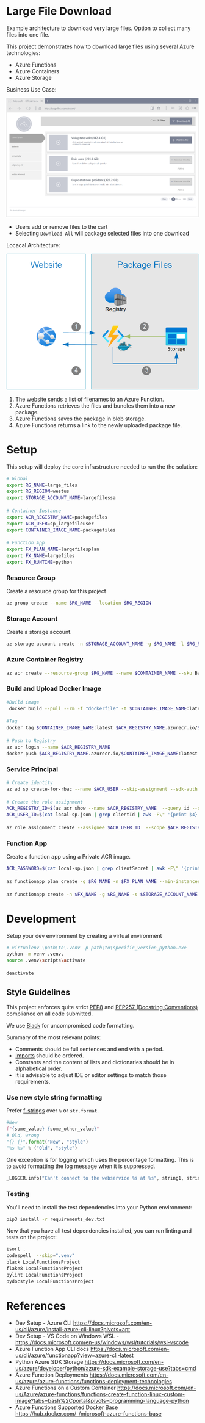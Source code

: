 # Large File Download

Example architecture to download very large files. Option to collect many files into one file.

This project demonstrates how to download large files using several Azure technologies:

- Azure Functions
- Azure Containers
- Azure Storage

Business Use Case:

![Architecture Overview](docs/BusinessOverview.png "Business Overview")

- Users add or remove files to the cart
- Selecting `Download All` will package selected files into one download

Locacal Architecture:

![Architecture Overview](docs/LogicalArchitecture.png "Logical Architecture")

1. The website sends a list of filenames to an Azure Function.
2. Azure Functions retrieves the files and bundles them into a new package.
3. Azure Functions saves the package in blob storage.
4. Azure Functions returns a link to the newly uploaded package file.

# Setup

This setup will deploy the core infrastructure needed to run the the solution:

```bash
# Global
export RG_NAME=large_files
export RG_REGION=westus
export STORAGE_ACCOUNT_NAME=largefilessa

# Container Instance
export ACR_REGISTRY_NAME=packagefiles
export ACR_USER=sp_largefileuser
export CONTAINER_IMAGE_NAME=packagefiles

# Function App
export FX_PLAN_NAME=largefilesplan
export FX_NAME=largefiles
export FX_RUNTIME=python

```

### Resource Group

Create a resource group for this project

```bash
az group create --name $RG_NAME --location $RG_REGION
```

### Storage Account

Create a storage account.

```bash
az storage account create -n $STORAGE_ACCOUNT_NAME -g $RG_NAME -l $RG_REGION --sku Standard_LRS
```

### Azure Container Registry

```bash
az acr create --resource-group $RG_NAME --name $CONTAINER_NAME --sku Basic
```

### Build and Upload Docker Image

```bash
#Build image
 docker build --pull --rm -f "dockerfile" -t $CONTAINER_IMAGE_NAME:latest "."

#Tag
docker tag $CONTAINER_IMAGE_NAME:latest $ACR_REGISTRY_NAME.azurecr.io/$CONTAINER_IMAGE_NAME:latest

# Push to Registry
az acr login --name $ACR_REGISTRY_NAME
docker push $ACR_REGISTRY_NAME.azurecr.io/$CONTAINER_IMAGE_NAME:latest
```

### Service Principal

```bash
# Create identity
az ad sp create-for-rbac --name $ACR_USER --skip-assignment --sdk-auth > local-sp.json

# Create the role assignment
ACR_REGISTRY_ID=$(az acr show --name $ACR_REGISTRY_NAME  --query id --output tsv)
ACR_USER_ID=$(cat local-sp.json | grep clientId | awk -F\" '{print $4}')

az role assignment create --assignee $ACR_USER_ID  --scope $ACR_REGISTRY_ID --role acrpull

```

### Function App

Create a function app using a Private ACR image.

```bash
ACR_PASSWORD=$(cat local-sp.json | grep clientSecret | awk -F\" '{print $4}')

az functionapp plan create -g $RG_NAME -n $FX_PLAN_NAME --min-instances 1 --max-burst 3 --sku EP1 --is-linux true

az functionapp create -n $FX_NAME -g $RG_NAME -s $STORAGE_ACCOUNT_NAME --plan $FX_PLAN_NAME --runtime python  --runtime-version 3.7 --deployment-container-image-name $ACR_REGISTRY_NAME.azurecr.io/$CONTAINER_IMAGE_NAME:latest --docker-registry-server-password $ACR_PASSWORD --docker-registry-server-user $ACR_USER_ID --functions-version 3 --os-type=Linux
```

# Development

Setup your dev environment by creating a virtual environment

```bash
# virtualenv \path\to\.venv -p path\to\specific_version_python.exe
python -m venv .venv.
source .venv\scripts\activate

deactivate
```

## Style Guidelines

This project enforces quite strict [PEP8](https://www.python.org/dev/peps/pep-0008/) and [PEP257 (Docstring Conventions)](https://www.python.org/dev/peps/pep-0257/) compliance on all code submitted.

We use [Black](https://github.com/psf/black) for uncompromised code formatting.

Summary of the most relevant points:

- Comments should be full sentences and end with a period.
- [Imports](https://www.python.org/dev/peps/pep-0008/#imports) should be ordered.
- Constants and the content of lists and dictionaries should be in alphabetical order.
- It is advisable to adjust IDE or editor settings to match those requirements.


### Use new style string formatting

Prefer [f-strings](https://docs.python.org/3/reference/lexical_analysis.html#f-strings) over ``%`` or ``str.format``.

```python
#New
f"{some_value} {some_other_value}"
# Old, wrong
"{} {}".format("New", "style")
"%s %s" % ("Old", "style")
```

One exception is for logging which uses the percentage formatting. This is to avoid formatting the log message when it is suppressed.

```python
_LOGGER.info("Can't connect to the webservice %s at %s", string1, string2)
```

### Testing
You'll need to install the test dependencies into your Python environment:

```bash
pip3 install -r requirements_dev.txt
```

Now that you have all test dependencies installed, you can run linting and tests on the project:

```bash
isort .
codespell  --skip=".venv"
black LocalFunctionsProject
flake8 LocalFunctionsProject
pylint LocalFunctionsProject
pydocstyle LocalFunctionsProject
```

# References

- Dev Setup - Azure CLI https://docs.microsoft.com/en-us/cli/azure/install-azure-cli-linux?pivots=apt
- Dev Setup - VS Code on Windows WSL - https://docs.microsoft.com/en-us/windows/wsl/tutorials/wsl-vscode
- Azure Function App CLI docs https://docs.microsoft.com/en-us/cli/azure/functionapp?view=azure-cli-latest
- Python Azure SDK Storage https://docs.microsoft.com/en-us/azure/developer/python/azure-sdk-example-storage-use?tabs=cmd
- Azure Function Deployments https://docs.microsoft.com/en-us/azure/azure-functions/functions-deployment-technologies
- Azure Functions on a Custom Container https://docs.microsoft.com/en-us/Azure/azure-functions/functions-create-function-linux-custom-image?tabs=bash%2Cportal&pivots=programming-language-python
- Azure Functions Supported Docker Base https://hub.docker.com/_/microsoft-azure-functions-base
